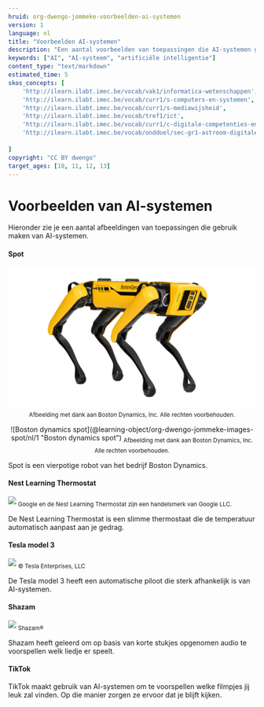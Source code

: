 ```yaml
---
hruid: org-dwengo-jommeke-voorbeelden-ai-systemen
version: 1
language: nl
title: "Voorbeelden AI-systemen"
description: "Een aantal voorbeelden van toepassingen die AI-systemen gebruiken"
keywords: ["AI", "AI-systeem", "artificiële intelligentie"]
content_type: "text/markdown"
estimated_time: 5
skos_concepts: [
    'http://ilearn.ilabt.imec.be/vocab/vak1/informatica-wetenschappen', 
    'http://ilearn.ilabt.imec.be/vocab/curr1/s-computers-en-systemen',
    'http://ilearn.ilabt.imec.be/vocab/curr1/s-mediawijsheid',
    'http://ilearn.ilabt.imec.be/vocab/tref1/ict',
    'http://ilearn.ilabt.imec.be/vocab/curr1/c-digitale-competenties-en-mediawijsheid',
    'http://ilearn.ilabt.imec.be/vocab/onddoel/sec-gr1-astroom-digitale-competenties-en-mediawijsheid-4.5',

]
copyright: "CC BY dwengo"
target_ages: [10, 11, 12, 13]
---
```



Voorbeelden van AI-systemen
===============

Hieronder zie je een aantal afbeeldingen van toepassingen die gebruik maken van AI-systemen. 

#### Spot
<p style="text-align: center;">
 <img src="image1.png" alt="Afbeelding met dank aan Boston Dynamics, Inc.  Alle rechten voorbehouden."><br>
 <sub>Afbeelding met dank aan Boston Dynamics, Inc.  Alle rechten voorbehouden.</sub>
</p>

<p style="text-align: center;">
![Boston dynamics spot](@learning-object/org-dwengo-jommeke-images-spot/nl/1 "Boston dynamics spot")
<sub>Afbeelding met dank aan Boston Dynamics, Inc.  Alle rechten voorbehouden.</sub>
</p>

Spot is een vierpotige robot van het bedrijf Boston Dynamics.

#### Nest Learning Thermostat
![](@learning-object/org-dwengo-jommeke-images-nest-thermostat/nl/1) 
<sub>Google en de Nest Learning Thermostat zijn een handelsmerk van Google LLC.</sub>

De Nest Learning Thermostat is een slimme thermostaat die de temperatuur automatisch aanpast aan je gedrag.

#### Tesla model 3
![](@learning-object/org-dwengo-jommeke-images-tesla-model-3/nl/1)
<Sub>© Tesla Enterprises, LLC</sub>

De Tesla model 3 heeft een automatische piloot die sterk afhankelijk is van AI-systemen.

#### Shazam
![](@learning-object/org-dwengo-jommeke-images-shazam-logo/nl/1)
<sub>Shazam®</sub>

Shazam heeft geleerd om op basis van korte stukjes opgenomen audio te voorspellen welk liedje er speelt.

#### TikTok

TikTok maakt gebruik van AI-systemen om te voorspellen welke filmpjes jij leuk zal vinden. Op die manier zorgen ze ervoor dat je blijft kijken.
